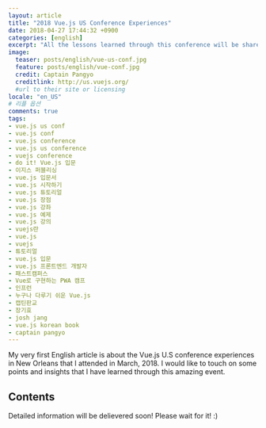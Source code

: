 ```yaml
---
layout: article
title: "2018 Vue.js US Conference Experiences"
date: 2018-04-27 17:44:32 +0900
categories: [english]
excerpt: "All the lessons learned through this conference will be shared on this post"
image:
  teaser: posts/english/vue-us-conf.jpg
  feature: posts/english/vue-conf.jpg
  credit: Captain Pangyo
  creditlink: http://us.vuejs.org/
  #url to their site or licensing
locale: "en_US"
# 리플 옵션
comments: true
tags:
- vue.js us conf
- vue.js conf
- vue.js conference
- vue.js us conference
- vuejs conference
- do it! Vue.js 입문
- 이지스 퍼블리싱
- vue.js 입문서
- vue.js 시작하기
- vue.js 튜토리얼
- vue.js 장점
- vue.js 강좌
- vue.js 예제
- vue.js 강의
- vuejs란
- vue.js
- vuejs
- 튜토리얼
- vue.js 입문
- vue.js 프론트엔드 개발자
- 패스트캠퍼스
- Vue로 구현하는 PWA 캠프
- 인프런
- 누구나 다루기 쉬운 Vue.js
- 캡틴판교
- 장기효
- josh jang
- vue.js korean book
- captain pangyo
---
```


My very first English article is about the Vue.js U.S conference experiences in New Orleans that I attended in March, 2018. I would like to touch on some points and insights that I have learned through this amazing event.

## Contents
Detailed information will be delievered soon!
Please wait for it! :)
